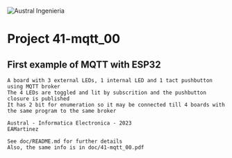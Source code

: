 ![Austral Ingenieria](https://encrypted-tbn0.gstatic.com/images?q=tbn%3AANd9GcQooGo7vQn4t9-6Bt46qZF-UY4_QFpYOeh7kVWzwpr_lbLr5wka)

#   Project 41-mqtt_00

##  First example of MQTT with ESP32

    A board with 3 external LEDs, 1 internal LED and 1 tact pushbutton using MQTT broker
    The 4 LEDs are toggled and lit by subscrition and the pushbutton closure is published
    It has 2 bit for enumeration so it may be connected till 4 boards with the same program to the same broker

    Austral - Informatica Electronica - 2023 
    EAMartinez

    See doc/README.md for further details
    Also, the same info is in doc/41-mqtt_00.pdf

    

